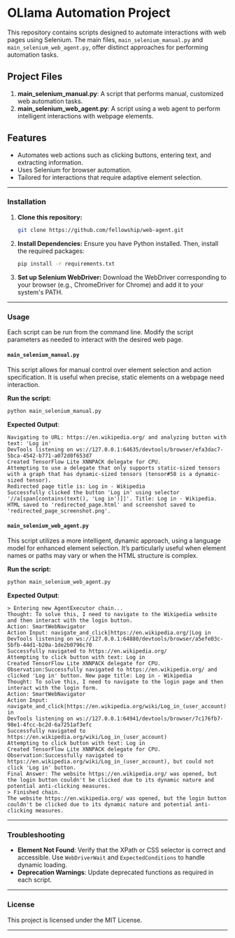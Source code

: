 # OLlama Automation Project

This repository contains scripts designed to automate interactions with web pages using Selenium. The main files, `main_selenium_manual.py` and `main_selenium_web_agent.py`, offer distinct approaches for performing automation tasks.

## Project Files

1. **main_selenium_manual.py**: A script that performs manual, customized web automation tasks.
2. **main_selenium_web_agent.py**: A script using a web agent to perform intelligent interactions with webpage elements.

## Features

- Automates web actions such as clicking buttons, entering text, and extracting information.
- Uses Selenium for browser automation.
- Tailored for interactions that require adaptive element selection.

---

### Installation

1. **Clone this repository:**
   ```bash
   git clone https://github.com/fellowship/web-agent.git
   ```

2. **Install Dependencies:**
   Ensure you have Python installed. Then, install the required packages:
   ```bash
   pip install -r requirements.txt
   ```

3. **Set up Selenium WebDriver:**
   Download the WebDriver corresponding to your browser (e.g., ChromeDriver for Chrome) and add it to your system's PATH.

---

### Usage

Each script can be run from the command line. Modify the script parameters as needed to interact with the desired web page.

#### `main_selenium_manual.py`

This script allows for manual control over element selection and action specification. It is useful when precise, static elements on a webpage need interaction.

**Run the script:**
```bash
python main_selenium_manual.py
```

**Expected Output**:
```
Navigating to URL: https://en.wikipedia.org/ and analyzing button with text: 'Log in'
DevTools listening on ws://127.0.0.1:64635/devtools/browser/efa3dac7-5bca-4542-b771-a072d0f653d7
Created TensorFlow Lite XNNPACK delegate for CPU.
Attempting to use a delegate that only supports static-sized tensors with a graph that has dynamic-sized tensors (tensor#58 is a dynamic-sized tensor).
Redirected page title is: Log in - Wikipedia
Successfully clicked the button 'Log in' using selector '//a[span[contains(text(), 'Log in')]]'. Title: Log in - Wikipedia. HTML saved to 'redirected_page.html' and screenshot saved to 'redirected_page_screenshot.png'.
```

#### `main_selenium_web_agent.py`

This script utilizes a more intelligent, dynamic approach, using a language model for enhanced element selection. It’s particularly useful when element names or paths may vary or when the HTML structure is complex.

**Run the script:**
```bash
python main_selenium_web_agent.py
```

**Expected Output**:
```
> Entering new AgentExecutor chain...
Thought: To solve this, I need to navigate to the Wikipedia website and then interact with the login button.
Action: SmartWebNavigator
Action Input: navigate_and_click|https://en.wikipedia.org/|Log in
DevTools listening on ws://127.0.0.1:64880/devtools/browser/a5efe03c-5bfb-44d1-b20a-1de2b0796c70
Successfully navigated to https://en.wikipedia.org/
Attempting to click button with text: Log in
Created TensorFlow Lite XNNPACK delegate for CPU.
Observation:Successfully navigated to https://en.wikipedia.org/ and clicked 'Log in' button. New page title: Log in - Wikipedia
Thought: To solve this, I need to navigate to the login page and then interact with the login form.
Action: SmartWebNavigator
Action Input: navigate_and_click|https://en.wikipedia.org/wiki/Log_in_(user_account)|Log in
DevTools listening on ws://127.0.0.1:64941/devtools/browser/7c176fb7-98e1-4fcc-bc2d-6a7251af3efc
Successfully navigated to https://en.wikipedia.org/wiki/Log_in_(user_account)
Attempting to click button with text: Log in
Created TensorFlow Lite XNNPACK delegate for CPU.
Observation:Successfully navigated to https://en.wikipedia.org/wiki/Log_in_(user_account), but could not click 'Log in' button.
Final Answer: The website https://en.wikipedia.org/ was opened, but the login button couldn't be clicked due to its dynamic nature and potential anti-clicking measures.
> Finished chain.
The website https://en.wikipedia.org/ was opened, but the login button couldn't be clicked due to its dynamic nature and potential anti-clicking measures.
```

---

### Troubleshooting

- **Element Not Found**: Verify that the XPath or CSS selector is correct and accessible. Use `WebDriverWait` and `ExpectedConditions` to handle dynamic loading.
- **Deprecation Warnings**: Update deprecated functions as required in each script.

---

### License

This project is licensed under the MIT License.

---